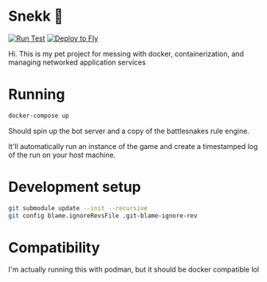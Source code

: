 # Snekk 🐍
[![Run Test](https://github.com/ngynkvn/snekk/actions/workflows/docker-test.yml/badge.svg)](https://github.com/ngynkvn/snekk/actions/workflows/docker-test.yml)
[![Deploy to Fly](https://github.com/ngynkvn/snekk/actions/workflows/main.yml/badge.svg)](https://github.com/ngynkvn/snekk/actions/workflows/main.yml)

Hi. This is my pet project for messing with docker, containerization, and managing networked application services

# Running

```bash
docker-compose up
```

Should spin up the bot server and a copy of the battlesnakes rule engine. 

It'll automatically run an instance of the game and create a timestamped log of the run on your host machine.

# Development setup

```bash
git submodule update --init --recursive
git config blame.ignoreRevsFile .git-blame-ignore-rev
```

# Compatibility
I'm actually running this with podman, but it should be docker compatible lol
